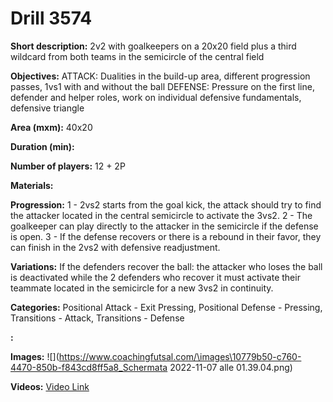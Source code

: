 # Drill 3574

**Short description:**
2v2 with goalkeepers on a 20x20 field plus a third wildcard from both teams in the semicircle of the central field

**Objectives:**
ATTACK: Dualities in the build-up area, different progression passes, 1vs1 with and without the ball
DEFENSE: Pressure on the first line, defender and helper roles, work on individual defensive fundamentals, defensive triangle

**Area (mxm):**
40x20

**Duration (min):**


**Number of players:**
12 + 2P

**Materials:**


**Progression:**
1 - 2vs2 starts from the goal kick, the attack should try to find the attacker located in the central semicircle to activate the 3vs2. 2 - The goalkeeper can play directly to the attacker in the semicircle if the defense is open. 3 - If the defense recovers or there is a rebound in their favor, they can finish in the 2vs2 with defensive readjustment.

**Variations:**
If the defenders recover the ball: the attacker who loses the ball is deactivated while the 2 defenders who recover it must activate their teammate located in the semicircle for a new 3vs2 in continuity.

**Categories:**
Positional Attack - Exit Pressing, Positional Defense - Pressing, Transitions - Attack, Transitions - Defense

**:**


**Images:**
![](https://www.coachingfutsal.com/\images\10779b50-c760-4470-850b-f843cd8ff5a8_Schermata 2022-11-07 alle 01.39.04.png)

**Videos:**
[Video Link](https://www.youtube.com/embed/eCTD_onfgOM)

